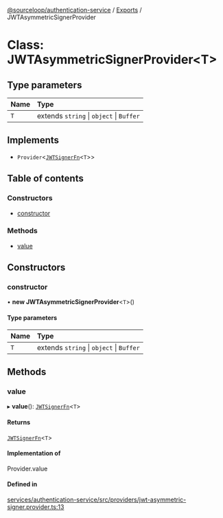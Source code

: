 [@sourceloop/authentication-service](../README.md) / [Exports](../modules.md) / JWTAsymmetricSignerProvider

# Class: JWTAsymmetricSignerProvider<T\>

## Type parameters

| Name | Type |
| :------ | :------ |
| `T` | extends `string` \| `object` \| `Buffer` |

## Implements

- `Provider`<[`JWTSignerFn`](../modules.md#jwtsignerfn)<`T`\>\>

## Table of contents

### Constructors

- [constructor](JWTAsymmetricSignerProvider.md#constructor)

### Methods

- [value](JWTAsymmetricSignerProvider.md#value)

## Constructors

### constructor

• **new JWTAsymmetricSignerProvider**<`T`\>()

#### Type parameters

| Name | Type |
| :------ | :------ |
| `T` | extends `string` \| `object` \| `Buffer` |

## Methods

### value

▸ **value**(): [`JWTSignerFn`](../modules.md#jwtsignerfn)<`T`\>

#### Returns

[`JWTSignerFn`](../modules.md#jwtsignerfn)<`T`\>

#### Implementation of

Provider.value

#### Defined in

[services/authentication-service/src/providers/jwt-asymmetric-signer.provider.ts:13](https://github.com/sourcefuse/loopback4-microservice-catalog/blob/00e854d46/services/authentication-service/src/providers/jwt-asymmetric-signer.provider.ts#L13)
